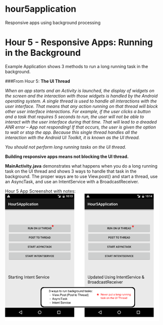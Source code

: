 # hour5application
Responsive apps using background processing

# Hour 5 - Responsive Apps: Running in the Background

Example Application shows 3 methods to run a long running task in the background.

###From Hour 5:
**The UI Thread**

*When an app starts and an Activity is launched, the display of widgets on the screen and the interaction with those widgets is handled by the Android operating system. A single thread is used to handle all interactions with the user interface. That means that any action running on that thread will block other user interface interactions. For example, if the user clicks a button and a task that requires 5 seconds to run, the user will not be able to interact with the user interface during that time.  That will lead to a dreaded ANR error – App not responding! If that occurs, the user is given the option to wait or stop the app.  Because this single thread handles all the interaction with the Android UI Toolkit, it is known as the UI thread.*

*You should not perform long running tasks on the UI thread.*

**Building responsive apps means not blocking the UI thread.**

**MainActivity.java** demonstrates what happens when you do a long running task on the UI thread and shows 3 ways to handle that task in the background.
The proper ways are to use View.post() and start a thread, use an AsyncTask, and use an IntentService with a BroadcastReceiver.

Hour 5 App Screenshot with notes:
![Hour 5 App Screenshot with notes](hour5_notes.png)

